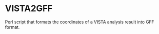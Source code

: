 VISTA2GFF
=========

Perl script that formats the coordinates of a VISTA analysis result into GFF format.
